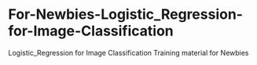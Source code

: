 # For-Newbies-Logistic_Regression-for-Image-Classification
Logistic_Regression for Image Classification Training material for Newbies
